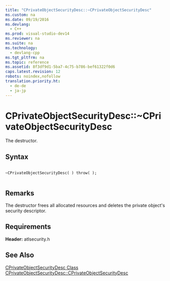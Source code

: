 ```yaml
---
title: "CPrivateObjectSecurityDesc::~CPrivateObjectSecurityDesc"
ms.custom: na
ms.date: 09/19/2016
ms.devlang: 
  - C++
ms.prod: visual-studio-dev14
ms.reviewer: na
ms.suite: na
ms.technology: 
  - devlang-cpp
ms.tgt_pltfrm: na
ms.topic: reference
ms.assetid: 8f3df9d1-5ba7-4c75-b786-bef61322f0d6
caps.latest.revision: 12
robots: noindex,nofollow
translation.priority.ht: 
  - de-de
  - ja-jp
---
```

# CPrivateObjectSecurityDesc::~CPrivateObjectSecurityDesc
The destructor.  
  
## Syntax  
  
```  
  
~CPrivateObjectSecurityDesc( ) throw( );  
  
```  
  
## Remarks  
 The destructor frees all allocated resources and deletes the private object's security descriptor.  
  
## Requirements  
 **Header:** atlsecurity.h  
  
## See Also  
 [CPrivateObjectSecurityDesc Class](../vs140/CPrivateObjectSecurityDesc-Class.md)   
 [CPrivateObjectSecurityDesc::CPrivateObjectSecurityDesc](../vs140/CPrivateObjectSecurityDesc--CPrivateObjectSecurityDesc.md)